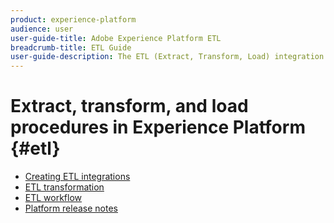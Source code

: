 ```yaml
---
product: experience-platform
audience: user
user-guide-title: Adobe Experience Platform ETL
breadcrumb-title: ETL Guide
user-guide-description: The ETL (Extract, Transform, Load) integration guide outlines general steps for creating secure, high-performance connectors for ingesting data into Adobe Experience Platform.
---
```


# Extract, transform, and load procedures in Experience Platform {#etl}

- [Creating ETL integrations](home.md)
- [ETL transformation](transformations.md)
- [ETL workflow](workflow.md)
- [Platform release notes](https://www.adobe.com/go/platform-release-notes-en)